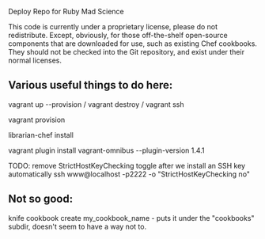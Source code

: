Deploy Repo for Ruby Mad Science

This code is currently under a proprietary license, please do not
redistribute.  Except, obviously, for those off-the-shelf open-source
components that are downloaded for use, such as existing Chef cookbooks. They
should not be checked into the Git repository, and exist under their normal
licenses.

## Various useful things to do here:

vagrant up --provision / vagrant destroy / vagrant ssh

vagrant provision

librarian-chef install

vagrant plugin install vagrant-omnibus --plugin-version 1.4.1

TODO: remove StrictHostKeyChecking toggle after we install an SSH key automatically
ssh www@localhost -p2222 -o "StrictHostKeyChecking no"

## Not so good:

knife cookbook create my_cookbook_name - puts it under the "cookbooks" subdir,
doesn't seem to have a way not to.
